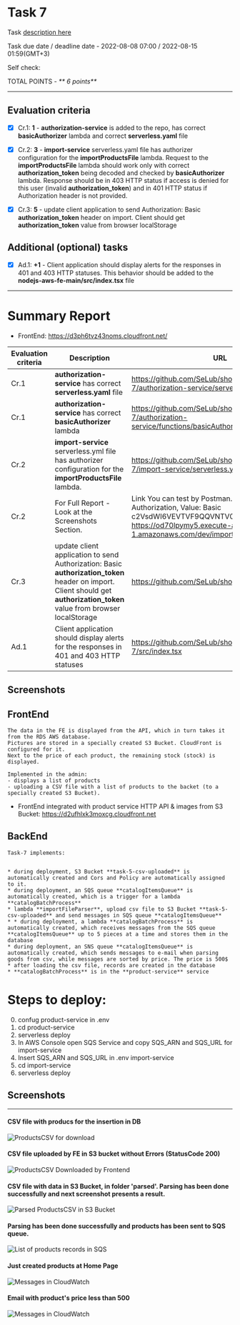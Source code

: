 # __Task 7__

Task [description here](https://github.com/EPAM-JS-Competency-center/cloud-development-course-initial/tree/main/7_authorization)

Task due date / deadline date - 	2022-08-08 07:00 / 2022-08-15 01:59(GMT+3)

Self check:
 
 TOTAL POINTS - _** 6 points**_

-----------
## __Evaluation criteria__

- [x] Cr.1: **1** - **authorization-service** is added to the repo, has correct **basicAuthorizer** lambda and correct **serverless.yaml** file
- [x] Cr.2: **3** - **import-service** serverless.yaml file has authorizer configuration for the **importProductsFile** lambda. Request to the **importProductsFile** lambda should work only with correct **authorization_token** being decoded and checked by **basicAuthorizer** lambda. Response should be in 403 HTTP status if access is denied for this user (invalid **authorization_token**) and in 401 HTTP status if Authorization header is not provided.
- [x] Cr.3: **5** - update client application to send Authorization: Basic **authorization_token** header on import. Client should get **authorization_token** value from browser localStorage


## __Additional (optional) tasks__

- [x] Ad.1: **+1** - Client application should display alerts for the responses in 401 and 403 HTTP statuses. This behavior should be added to the **nodejs-aws-fe-main/src/index.tsx** file

------------

# __Summary Report__

* FrontEnd: https://d3ph6tvz43noms.cloudfront.net/ 


Evaluation criteria   | Description | URL 
-------|--------------|-----
Cr.1 | **authorization-service** has correct **serverless.yaml** file | https://github.com/SeLub/shop-aws-be/blob/task-7/authorization-service/serverless.yml
Cr.1 | **authorization-service** has correct **basicAuthorizer** lambda | https://github.com/SeLub/shop-aws-be/blob/task-7/authorization-service/functions/basicAuthorizer/basicAuthorizer.js
Cr.2 | **import-service** serverless.yml file has authorizer configuration for the **importProductsFile** lambda. | https://github.com/SeLub/shop-aws-be/blob/task-7/import-service/serverless.yml
Cr.2 | For Full Report - Look at the Screenshots Section. | Link You can test by Postman. Valid Key: Authorization, Value: Basic c2VsdWI6VEVTVF9QQVNTV09SRA==  https://od70lpymy5.execute-api.eu-central-1.amazonaws.com/dev/import/?name=products.csv
Cr.3 | update client application to send Authorization: Basic **authorization_token** header on import. Client should get **authorization_token** value from browser localStorage | https://github.com/SeLub/shop-aws-fe/pull/5/files
Ad.1 | Client application should display alerts for the responses in 401 and 403 HTTP statuses | https://github.com/SeLub/shop-aws-fe/blob/task-7/src/index.tsx

## Screenshots 

## __FrontEnd__

```
The data in the FE is displayed from the API, which in turn takes it from the RDS AWS database.
Pictures are stored in a specially created S3 Bucket. CloudFront is configured for it.
Next to the price of each product, the remaining stock (stock) is displayed.

Implemented in the admin:
- displays a list of products
- uploading a CSV file with a list of products to the backet (to a specially created S3 Bucket).

```

* FrontEnd integrated with product service HTTP API & images from S3 Bucket: https://d2ufhlxk3moxcg.cloudfront.net

## __BackEnd__

```
Task-7 implements:


* during deployment, S3 Bucket **task-5-csv-uploaded** is automatically created and Сors and Policy are automatically assigned to it.
* during deployment, an SQS queue **catalogItemsQueue** is automatically created, which is a trigger for a lambda **catalogBatchProcess**
* lambda **importFileParser**, upload csv file to S3 Bucket **task-5-csv-uploaded** and send messages in SQS queue **catalogItemsQueue**
* * during deployment, a lambda **catalogBatchProcess** is automatically created, which receives messages from the SQS queue **catalogItemsQueue** up to 5 pieces at a time and stores them in the database
* during deployment, an SNS queue **catalogItemsQueue** is automatically created, which sends messages to e-mail when parsing goods from csv, while messages are sorted by price. The price is 500$
* after loading the csv file, records are created in the database
* **catalogBatchProcess** is in the **product-service** service

```
# Steps to deploy:

0. confug product-service in .env
1. cd product-service
2. serverless deploy 
3. In AWS Console open SQS Service and copy SQS_ARN and SQS_URL for import-service
4. Insert SQS_ARN and SQS_URL in .env import-service
5. cd import-service
6. serverless deploy

## Screenshots 

------------
####  CSV file with producs for the insertion in DB

![ProductsCSV for download](screenshots/productscsv.png)

#### CSV file uploaded by FE in S3 bucket without Errors (StatusCode 200)

![ProductsCSV Downloaded by Frontend](screenshots/downloadedcsv.png)

#### CSV file with data in S3 Bucket, in folder 'parsed'. Parsing has been done successfully and next screenshot presents a result.

![Parsed ProductsCSV in S3 Bucket](screenshots/csvparsed.png)

#### Parsing has been done successfully and products has been sent to SQS queue.

![List of products records in SQS](screenshots/sqsmessages.png)

#### Just created products at Home Page

![Messages in CloudWatch](screenshots/frontend.png)

#### Email with product's price less than 500

![Messages in CloudWatch](screenshots/email.png)